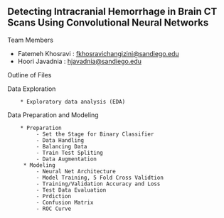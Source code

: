 ## Detecting Intracranial Hemorrhage in Brain CT Scans Using Convolutional Neural Networks
Team Members

* Fatemeh Khosravi : fkhosravichangizini@sandiego.edu
* Hoori Javadnia : hjavadnia@sandiego.edu
  
 Outline of Files

 Data Exploration 

        * Exploratory data analysis (EDA)

Data Preparation and Modeling

        * Preparation
             - Set the Stage for Binary Classifier
             - Data Handling
             - Balancing Data
             - Train Test Spliting
             - Data Augmentation
         * Modeling
             - Neural Net Architecture
             - Model Training, 5 Fold Cross Validtion
             - Training/Validation Accuracy and Loss
             - Test Data Evaluation
             - Prdiction 
             - Confusion Matrix
             - ROC Curve
